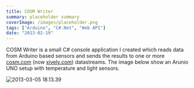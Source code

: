 ```yaml
---
title: COSM Writer
summary: placeholder summary
coverImage: /images/placeholder.png
tags: ["Arduino", "C#.Net", "Web API"]
date: "2013-02-19"
---
```


COSM Writer is a small C# console application I created which reads data from Arduino based sensors and sends the results to one or more [cosm.com](http://www.cosm.com) (now [xively.com](https://xively.com)) datastreams. The image below show an Arunio UNO setup with temperature and light sensors.

![2013-03-05 18.13.39](2013-03-05-18.13.39.jpg)
